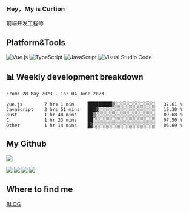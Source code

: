 ### Hey，My is Curtion
前端开发工程师
## Platform&Tools

![Vue.js](https://img.shields.io/badge/-Vue.js-4FC08D?style=flat-square&logo=Vue.js&logoColor=white)
![TypeScript](https://img.shields.io/badge/-TypeScript-007ACC?style=flat-square&logo=typescript&logoColor=white)
![JavaScript](https://img.shields.io/badge/-JavaScript-F7DF1E?style=flat-square&logo=javascript&logoColor=black)
![Visual Studio Code](https://img.shields.io/badge/-VSCode-007ACC?style=flat-square&logo=Visual-Studio-Code&logoColor=white)

## 📊 Weekly development breakdown

<!--START_SECTION:waka-->

```text
From: 28 May 2023 - To: 04 June 2023

Vue.js        7 hrs 1 min     █████████▒░░░░░░░░░░░░░░░   37.61 %
JavaScript    2 hrs 51 mins   ███▓░░░░░░░░░░░░░░░░░░░░░   15.30 %
Rust          1 hr 48 mins    ██▒░░░░░░░░░░░░░░░░░░░░░░   09.68 %
C             1 hr 23 mins    ██░░░░░░░░░░░░░░░░░░░░░░░   07.50 %
Other         1 hr 14 mins    █▓░░░░░░░░░░░░░░░░░░░░░░░   06.69 %
```

<!--END_SECTION:waka-->

## My Github

![](http://github-profile-summary-cards.vercel.app/api/cards/profile-details?username=curtion&theme=nord_bright)

![](http://github-profile-summary-cards.vercel.app/api/cards/stats?username=curtion&theme=nord_bright)
![](http://github-profile-summary-cards.vercel.app/api/cards/productive-time?username=curtion&theme=nord_bright&utcOffset=8)
![](http://github-profile-summary-cards.vercel.app/api/cards/repos-per-language?username=curtion&theme=nord_bright)
![](http://github-profile-summary-cards.vercel.app/api/cards/most-commit-language?username=curtion&theme=nord_bright)

## Where to find me

[BLOG](https://blog.3gxk.net)
